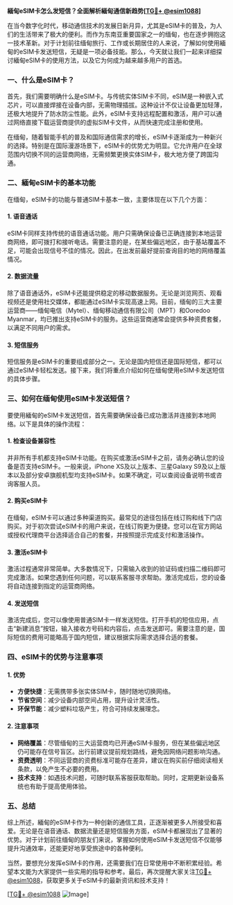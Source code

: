 **緬甸eSIM卡怎么发短信？全面解析緬甸通信新趋势[[TG💪+ @esim1088](https://t.me/s/esim1088)]**

在当今数字化时代，移动通信技术的发展日新月异，尤其是eSIM卡的普及，为人们的生活带来了极大的便利。而作为东南亚重要国家之一的缅甸，也在逐步拥抱这一技术革新。对于计划前往缅甸旅行、工作或长期居住的人来说，了解如何使用緬甸的eSIM卡发送短信，无疑是一项必备技能。那么，今天就让我们一起来详细探讨緬甸eSIM卡的使用方法，以及它为何成为越来越多用户的首选。

### 一、什么是eSIM卡？

首先，我们需要明确什么是eSIM卡。与传统实体SIM卡不同，eSIM是一种嵌入式芯片，可以直接焊接在设备内部，无需物理插拔。这种设计不仅让设备更加轻薄，还极大地提升了防水防尘性能。此外，eSIM卡支持远程配置和激活，用户可以通过网络直接下载运营商提供的虚拟SIM卡文件，从而快速完成注册和使用。

在缅甸，随着智能手机的普及和国际通信需求的增长，eSIM卡逐渐成为一种新兴的选择。特别是在国际漫游场景下，eSIM卡的优势尤为明显。它允许用户在全球范围内切换不同的运营商网络，无需频繁更换实体SIM卡，极大地方便了跨国沟通。

### 二、緬甸eSIM卡的基本功能

在缅甸，eSIM卡的功能与普通SIM卡基本一致，主要体现在以下几个方面：

#### 1. **语音通话**
eSIM卡同样支持传统的语音通话功能。用户只需确保设备已正确连接到本地运营商网络，即可拨打和接听电话。需要注意的是，在某些偏远地区，由于基站覆盖不足，可能会出现信号不佳的情况。因此，在出发前最好提前查询目的地的网络覆盖情况。

#### 2. **数据流量**
除了语音通话外，eSIM卡还能提供稳定的移动数据服务。无论是浏览网页、观看视频还是使用社交媒体，都能通过eSIM卡实现高速上网。目前，缅甸的三大主要运营商——缅甸电信（Mytel）、缅甸移动通信有限公司（MPT）和Ooredoo Myanmar，均已推出支持eSIM卡的服务。这些运营商通常会提供多种资费套餐，以满足不同用户的需求。

#### 3. **短信服务**
短信服务是eSIM卡的重要组成部分之一。无论是国内短信还是国际短信，都可以通过eSIM卡轻松发送。接下来，我们将重点介绍如何在缅甸使用eSIM卡发送短信的具体步骤。

### 三、如何在缅甸使用eSIM卡发送短信？

要使用緬甸的eSIM卡发送短信，首先需要确保设备已成功激活并连接到本地网络。以下是具体的操作流程：

#### 1. **检查设备兼容性**
并非所有手机都支持eSIM卡功能。在购买或激活eSIM卡之前，请务必确认您的设备是否支持eSIM卡。一般来说，iPhone XS及以上版本、三星Galaxy S9及以上版本以及部分安卓旗舰机型均支持eSIM卡。如果不确定，可以查阅设备说明书或咨询客服人员。

#### 2. **购买eSIM卡**
在缅甸，eSIM卡可以通过多种渠道购买。最常见的途径包括在线订购和线下门店购买。对于初次尝试eSIM卡的用户来说，在线订购更为便捷。您可以在官方网站或授权代理商平台选择适合自己的套餐，并按照提示完成支付和激活操作。

#### 3. **激活eSIM卡**
激活过程通常非常简单。大多数情况下，只需输入收到的验证码或扫描二维码即可完成激活。如果您遇到任何问题，可以联系客服寻求帮助。激活完成后，您的设备将自动连接到指定的运营商网络。

#### 4. **发送短信**
激活完成后，您可以像使用普通SIM卡一样发送短信。打开手机的短信应用，点击“新建消息”按钮，输入接收方号码和内容后，点击发送即可。需要注意的是，国际短信的费用可能略高于国内短信，建议根据实际需求选择合适的套餐。

### 四、eSIM卡的优势与注意事项

#### 1. **优势**
- **方便快捷**：无需携带多张实体SIM卡，随时随地切换网络。
- **节省空间**：减少设备内部空间占用，提升设计灵活性。
- **环保节能**：减少塑料垃圾产生，符合可持续发展理念。

#### 2. **注意事项**
- **网络覆盖**：尽管缅甸的三大运营商均已开通eSIM卡服务，但在某些偏远地区仍可能存在信号盲区。出行前建议提前规划路线，避免因网络问题影响沟通。
- **资费透明**：不同运营商的资费标准可能存在差异，建议在购买前仔细阅读相关条款，以免产生不必要的费用。
- **技术支持**：如遇技术问题，可随时联系客服获取帮助。同时，定期更新设备系统也有助于提高使用体验。

### 五、总结

综上所述，緬甸的eSIM卡作为一种创新的通信工具，正逐渐被更多人所接受和喜爱。无论是在语音通话、数据流量还是短信服务方面，eSIM卡都展现出了显著的优势。对于计划前往缅甸的朋友们来说，掌握如何使用eSIM卡发送短信不仅能够提升沟通效率，还能更好地享受旅途中的各种便利。

当然，要想充分发挥eSIM卡的作用，还需要我们在日常使用中不断积累经验。希望本文能为大家提供一些实用的指导和参考。最后，再次提醒大家关注[TG💪+ @esim1088](https://t.me/s/esim1088)，获取更多关于eSIM卡的最新资讯和技术支持！

[[TG💪+ @esim1088](https://t.me/s/esim1088) ![Image](https://i.postimg.cc/4NQfJmqS/Snipaste-2025-05-13-00-14-12.png)]